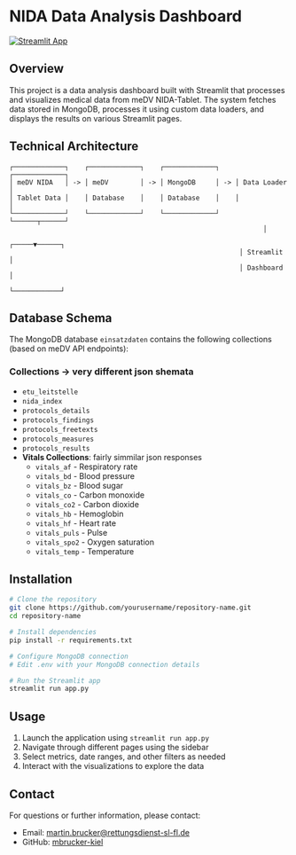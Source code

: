 # NIDA Data Analysis Dashboard

[![Streamlit App](https://static.streamlit.io/badges/streamlit_badge_black_white.svg)](https://streamlit.io/gallery)

## Overview

This project is a data analysis dashboard built with Streamlit that processes and visualizes medical data from meDV NIDA-Tablet. The system fetches data stored in MongoDB, processes it using custom data loaders, and displays the results on various Streamlit pages.

## Technical Architecture

```
┌─────────────┐    ┌─────────────┐    ┌─────────────┐    ┌─────────────┐
│ meDV NIDA   │ -> │ meDV        │ -> │ MongoDB     │ -> │ Data Loader │
│ Tablet Data │    │ Database    │    │ Database    │    │             │
└─────────────┘    └─────────────┘    └─────────────┘    └──────┬──────┘
                                                                │
                                                          ┌─────▼──────┐
                                                          │ Streamlit  │
                                                          │ Dashboard  │
                                                          └────────────┘
```

## Database Schema

The MongoDB database `einsatzdaten` contains the following collections (based on meDV API endpoints):

### Collections -> very different json shemata
- `etu_leitstelle`
- `nida_index`
- `protocols_details`
- `protocols_findings`
- `protocols_freetexts`
- `protocols_measures`
- `protocols_results`
- **Vitals Collections**: fairly simmilar json responses
  - `vitals_af` - Respiratory rate
  - `vitals_bd` - Blood pressure
  - `vitals_bz` - Blood sugar
  - `vitals_co` - Carbon monoxide
  - `vitals_co2` - Carbon dioxide
  - `vitals_hb` - Hemoglobin
  - `vitals_hf` - Heart rate
  - `vitals_puls` - Pulse
  - `vitals_spo2` - Oxygen saturation
  - `vitals_temp` - Temperature

## Installation

```bash
# Clone the repository
git clone https://github.com/yourusername/repository-name.git
cd repository-name

# Install dependencies
pip install -r requirements.txt

# Configure MongoDB connection
# Edit .env with your MongoDB connection details

# Run the Streamlit app
streamlit run app.py
```

## Usage

1. Launch the application using `streamlit run app.py`
2. Navigate through different pages using the sidebar
3. Select metrics, date ranges, and other filters as needed
4. Interact with the visualizations to explore the data

## Contact

For questions or further information, please contact:
- Email: [martin.brucker@rettungsdienst-sl-fl.de](mailto:martin.brucker@rettungsdienst-sl-fl.de)
- GitHub: [mbrucker-kiel](https://github.com/mbrucker-kiel)